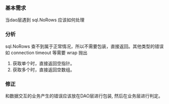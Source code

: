 ### 基本需求
当dao层遇到 sql.NoRows 应该如何处理

### 分析
sql.NoRows 查不到属于正常情况，所以不需要包装，直接返回。其他类型的错误如 connection timeout 等需要 wrap 抛出
1. 获取单个时，直接返回空指针。
2. 获取多个时，直接返回空数组。


### 修正
和数据交互的业务产生的错误应该放在DAO层进行包装, 然后在业务层进行判定。